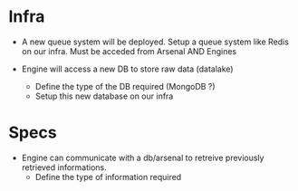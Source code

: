 # Infra

- A new queue system will be deployed. Setup a queue system like Redis on our infra. Must be acceded from Arsenal AND Engines

- Engine will access a new DB to store raw data (datalake)
    - Define the type of the DB required (MongoDB ?)
    - Setup this new database on our infra

# Specs

- Engine can communicate with a db/arsenal to retreive previously retrieved informations.
    - Define the type of information required


